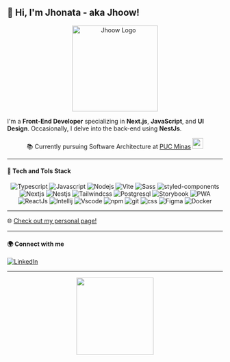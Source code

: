 ## 👋 Hi, I'm Jhonata - aka Jhoow!

<p align="center">
  <img src="https://korsktbojslnwkpnujrx.supabase.co/storage/v1/object/public/github_jhonata/logo-jhoow.svg?t=2023-08-23T01%3A21%3A22.404Z" width="200" alt="Jhoow Logo" />
</p>

I'm a **Front-End Developer** specializing in **Next.js**, **JavaScript**, and **UI Design**. Occasionally, I delve into the back-end using **NestJs**.

<p align="center">
  📚 Currently pursuing Software Architecture at <a target="_blank" href="https://www.pucminas.br/">PUC Minas</a>
  <img src="https://media2.giphy.com/media/SUEN0j6R09jeEriEWr/giphy.gif?cid=ecf05e47f4f5jrf5a45vtjw830ten75mii34yk8rc7h099mv&rid=giphy.gif" width="25">
</p>

---

#### 💼 Tech and Tols Stack

<p align="center">
  <img src="https://korsktbojslnwkpnujrx.supabase.co/storage/v1/object/public/github_jhonata/tech-tools/typescript.svg?t=2023-08-23T19%3A20%3A53.736Z" alt="Typescript" />
  <img src="https://korsktbojslnwkpnujrx.supabase.co/storage/v1/object/public/github_jhonata/tech-tools/javascript.svg?t=2023-08-23T19%3A21%3A05.262Z" alt="Javascript" />
  <img src="https://korsktbojslnwkpnujrx.supabase.co/storage/v1/object/public/github_jhonata/tech-tools/node-js.svg?t=2023-08-23T19%3A21%3A14.262Z" alt="Nodejs" />
  <img src="https://korsktbojslnwkpnujrx.supabase.co/storage/v1/object/public/github_jhonata/tech-tools/vite-js.svg?t=2023-08-23T19%3A21%3A22.261Z" alt="Vite" />
  <img src="https://korsktbojslnwkpnujrx.supabase.co/storage/v1/object/public/github_jhonata/tech-tools/sass.svg?t=2023-08-23T19%3A21%3A31.069Z" alt="Sass" />
  <img src="https://korsktbojslnwkpnujrx.supabase.co/storage/v1/object/public/github_jhonata/tech-tools/styled.svg?t=2023-08-23T19%3A21%3A51.547Z" alt="styled-components" />
  <img src="https://korsktbojslnwkpnujrx.supabase.co/storage/v1/object/public/github_jhonata/tech-tools/nextjs.svg?t=2023-08-23T19%3A22%3A03.372Z" alt="Nextjs" />
  <img src="https://korsktbojslnwkpnujrx.supabase.co/storage/v1/object/public/github_jhonata/tech-tools/nestjs.svg?t=2023-08-23T19%3A22%3A13.832Z" alt="Nestjs" />
  <img src="https://korsktbojslnwkpnujrx.supabase.co/storage/v1/object/public/github_jhonata/tech-tools/tailwind-css.svg?t=2023-08-23T19%3A22%3A24.388Z" alt="Tailwindcss" />
  <img src="https://korsktbojslnwkpnujrx.supabase.co/storage/v1/object/public/github_jhonata/tech-tools/postgresql.svg?t=2023-08-23T19%3A22%3A34.184Z" alt="Postgresql" />
  <img src="https://korsktbojslnwkpnujrx.supabase.co/storage/v1/object/public/github_jhonata/tech-tools/storybook.svg?t=2023-08-23T19%3A22%3A44.834Z" alt="Storybook" />
  <img src="https://korsktbojslnwkpnujrx.supabase.co/storage/v1/object/public/github_jhonata/tech-tools/pwa.svg?t=2023-08-23T19%3A22%3A53.641Z" alt="PWA" />
  <img src="https://korsktbojslnwkpnujrx.supabase.co/storage/v1/object/public/github_jhonata/tech-tools/reactjs.svg?t=2023-08-23T19%3A23%3A05.969Z" alt="ReactJs" />
  <img src="https://korsktbojslnwkpnujrx.supabase.co/storage/v1/object/public/github_jhonata/tech-tools/jb-intellij-idea.svg?t=2023-08-23T19%3A23%3A22.156Z" alt="Intellij" />
  <img src="https://korsktbojslnwkpnujrx.supabase.co/storage/v1/object/public/github_jhonata/tech-tools/vs-code.svg?t=2023-08-23T19%3A23%3A31.732Z" alt="Vscode" />
  <img src="https://korsktbojslnwkpnujrx.supabase.co/storage/v1/object/public/github_jhonata/tech-tools/npm.svg?t=2023-08-23T19%3A23%3A39.586Z" alt="npm" />
  <img src="https://korsktbojslnwkpnujrx.supabase.co/storage/v1/object/public/github_jhonata/tech-tools/git.svg?t=2023-08-23T19%3A23%3A48.518Z" alt="git" />
  <img src="https://korsktbojslnwkpnujrx.supabase.co/storage/v1/object/public/github_jhonata/tech-tools/css-3.svg?t=2023-08-23T19%3A23%3A57.359Z" alt="css" />
  <img src="https://korsktbojslnwkpnujrx.supabase.co/storage/v1/object/public/github_jhonata/tech-tools/figma.svg?t=2023-08-23T19%3A24%3A08.245Z" alt="Figma" />
  <img src="https://korsktbojslnwkpnujrx.supabase.co/storage/v1/object/public/github_jhonata/tech-tools/docker.svg?t=2023-08-23T19%3A24%3A15.806Z" alt="Docker" />

</p>

---

🌐 [Check out my personal page!](https://jhonatanogueira.com)

---

#### 🌍 Connect with me
<a href="https://www.linkedin.com/in/jhoownogueira" target="_blank"><img src="https://img.shields.io/badge/-LinkedIn-%230077B5?style=for-the-badge&logo=linkedin&logoColor=white" alt="LinkedIn"></a>

---

<div align="center">
<a href="https://github.com/jhoownogueira">
  <img height="180em" src="https://github-readme-stats.vercel.app/api/top-langs/?username=jhoownogueira&layout=normal&langs_count=5&theme=dark&show_icons=true&card_width=400&custom_title=Top+5+languages"/>
</a>
</div>
